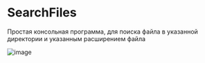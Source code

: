 # SearchFiles

Простая консольная программа, для поиска файла в указанной директории и указанным расширением файла

![image](https://user-images.githubusercontent.com/75839381/231366283-5dac16e0-ff05-4949-8ed6-2cb6b5288696.png)

